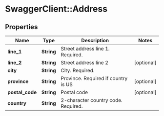 # SwaggerClient::Address

## Properties
Name | Type | Description | Notes
------------ | ------------- | ------------- | -------------
**line_1** | **String** | Street address line 1. Required. | 
**line_2** | **String** | Street address line 2 | [optional] 
**city** | **String** | City. Required. | 
**province** | **String** | Province. Required if country is US | [optional] 
**postal_code** | **String** | Postal code | [optional] 
**country** | **String** | 2-character country code. Required. | 


